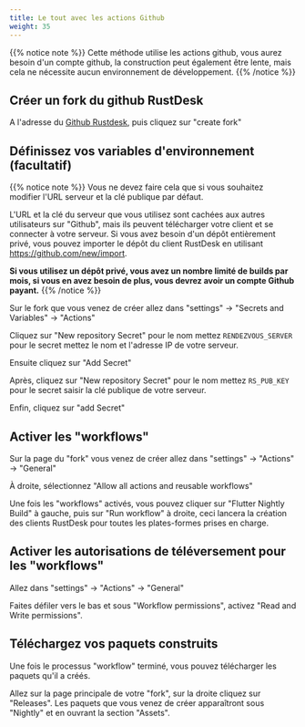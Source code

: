 ```yaml
---
title: Le tout avec les actions Github
weight: 35
---
```


{{% notice note %}}
Cette méthode utilise les actions github, vous aurez besoin d'un compte github, la construction peut également être lente, mais cela ne nécessite aucun environnement de développement.
{{% /notice %}}

## Créer un fork du github RustDesk

A l'adresse du [Github Rustdesk](https://github.com/rustdesk/rustdesk/fork), puis cliquez sur "create fork"

## Définissez vos variables d'environnement (facultatif)

{{% notice note %}}
Vous ne devez faire cela que si vous souhaitez modifier l'URL serveur et la clé publique par défaut.

L'URL et la clé du serveur que vous utilisez sont cachées aux autres utilisateurs sur "Github", mais ils peuvent télécharger votre client et se connecter à votre serveur. Si vous avez besoin d'un dépôt entièrement privé, vous pouvez importer le dépôt du client RustDesk en utilisant https://github.com/new/import.

**Si vous utilisez un dépôt privé, vous avez un nombre limité de builds par mois, si vous en avez besoin de plus, vous devrez avoir un compte Github payant.**
{{% /notice %}}

Sur le fork que vous venez de créer allez dans "settings" -> "Secrets and Variables" -> "Actions"

Cliquez sur "New repository Secret" pour le nom mettez `RENDEZVOUS_SERVER` pour le secret mettez le nom et l'adresse IP de votre serveur.

Ensuite cliquez sur "Add Secret"

Après, cliquez sur "New repository Secret" pour le nom mettez `RS_PUB_KEY` pour le secret saisir la clé publique de votre serveur.

Enfin, cliquez sur "add Secret"

## Activer les "workflows"

Sur la page du "fork" vous venez de créer allez dans "settings" -> "Actions" -> "General"

À droite, sélectionnez "Allow all actions and reusable workflows"

Une fois les "workflows" activés, vous pouvez cliquer sur "Flutter Nightly Build" à gauche, puis sur "Run workflow" à droite, ceci lancera la création des clients RustDesk pour toutes les plates-formes prises en charge.

## Activer les autorisations de téléversement pour les "workflows"

Allez dans "settings" -> "Actions" -> "General"

Faites défiler vers le bas et sous "Workflow permissions", activez "Read and Write permissions".

## Téléchargez vos paquets construits

Une fois le processus "workflow" terminé, vous pouvez télécharger les paquets qu'il a créés.

Allez sur la page principale de votre "fork", sur la droite cliquez sur "Releases". Les paquets que vous venez de créer apparaîtront sous "Nightly" et en ouvrant la section "Assets".